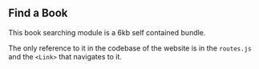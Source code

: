 ## Find a Book

This book searching module is a 6kb self contained bundle.

The only reference to it in the codebase of the website is in the `routes.js` and the `<Link>` that navigates to it.
